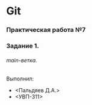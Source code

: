 # Git
### Практическая работа №7
### Задание 1.
###### main-ветка. 
Выполнил:
* <Пальдяев Д.А.>
* <УВП-311>